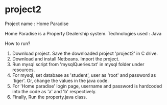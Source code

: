 # project2

Project name : Home Paradise

Home Paradise is a Property Dealership system.
Technologies used : Java

How to run?
1. Download project. Save the downloaded project 'project2' in C drive.
2. Download and install Netbeans. Import the project.
3. Run mysql script from 'mysqlQueries.txt' in mysql folder under resources.
4. For mysql, set database as 'student', user as 'root' and password as 'tiger'. Or, change the values in the java code.
5. For 'Home paradise' login page, username and password is hardcoded into the code as 'a' and 'b' respectively.
6. Finally, Run the property.java class.
